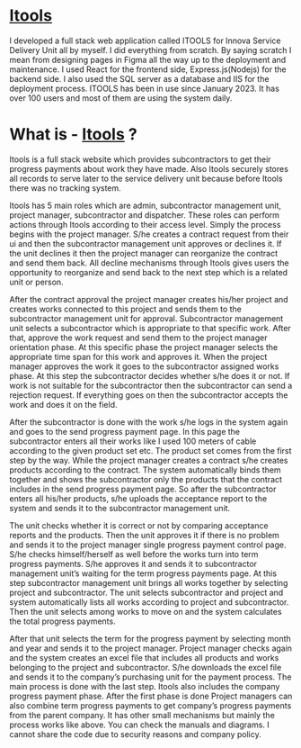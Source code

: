 
# [Itools](https://www.itoolsinnova.com/)

I developed a full stack web application called ITOOLS for Innova Service Delivery Unit all by myself. I did everything from scratch. By saying scratch I mean from designing pages in Figma all the way up to the deployment and maintenance. I used React for the frontend side, Express.js(Nodejs) for the backend side. I also used the SQL server as a database and IIS for the deployment process. ITOOLS has been in use since January 2023. It has over 100 users and most of them are using the system daily.

# What is - [Itools](https://www.itoolsinnova.com/) ? 


  Itools is a full stack website which provides subcontractors to get their progress payments about work they have made. Also Itools securely stores all records to serve later to the service delivery unit because before Itools there was no tracking system.

  Itools has 5 main roles which are admin, subcontractor management unit, project manager, subcontractor and dispatcher. These roles can perform actions through Itools according to their access level. Simply the process begins with the project manager. S/he creates a contract request from their ui and then the subcontractor management unit approves or declines it. If the unit declines it then the project manager can reorganize the contract and send them back. All decline mechanisms through Itools gives users the opportunity to reorganize and send back to the next step which is a related unit or person.

  After the contract approval the project manager creates his/her project and creates works connected to this project and sends them to the subcontractor management unit for approval. Subcontractor management unit selects a subcontractor which is appropriate to that specific work. After that, approve the work request and send them to the project manager orientation phase. At this specific phase the project manager selects the appropriate time span for this work and approves it. When the project manager approves the work it goes to the subcontractor assigned works phase. At this step the subcontractor decides whether s/he does it or not. If work is not suitable for the subcontractor then the subcontractor can send a rejection request. If everything goes on then the subcontractor accepts the work and does it on the field.

  After the subcontractor is done with the work s/he logs in the system again and goes to the send progress payment page. In this page the subcontractor enters all their works like I used 100 meters of cable according to the given product set etc. The product set comes from the first step by the way. While the project manager creates a contract s/he creates products according to the contract. The system automatically binds them together and shows the subcontractor only the products that the contract includes in the send progress payment page. So after the subcontractor enters all his/her products, s/he uploads the acceptance report to the system and sends it to the subcontractor management unit.

  The unit checks whether it is correct or not by comparing acceptance reports and the products. Then the unit approves it if there is no problem and sends it to the project manager single progress payment control page. S/he checks himself/herself as well before the works turn into term progress payments. S/he approves it and sends it to subcontractor management unit’s waiting for the term progress payments page. At this step subcontractor management unit brings all works together by selecting project and subcontractor. The unit selects subcontractor and project and system automatically lists all works according to project and subcontractor. Then the unit selects among works to move on and the system calculates the total progress payments.

  After that unit selects the term for the progress payment by selecting month and year and sends it to the project manager. Project manager checks again and the system creates an excel file that includes all products and works belonging to the project and subcontractor. S/he downloads the excel file and sends it to the company’s purchasing unit for the payment process. The main process is done with the last step. Itools also includes the company progress payment phase. After the first phase is done Project managers can also combine term progress payments to get company’s progress payments from the parent company. It has other small mechanisms but mainly the process works like above. You can check the manuals and diagrams. I cannot share the code due to security reasons and company policy.


